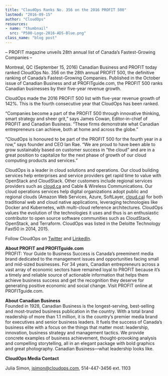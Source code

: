 ```yaml
---
title: "CloudOps Ranks No. 356 on the 2016 PROFIT 500"
lastmod: "2016-09-15"
author: "CloudOps"
resources:
- name: "thumbnail"
  src: "P500-Logo-2016-ADS-Blue.png"
class_name: "blog post"
---
```


<p>– PROFIT magazine unveils 28th annual list of Canada’s Fastest-Growing Companies –</p>

<p>Montreal, QC (September 15, 2016) Canadian Business and PROFIT today ranked CloudOps No. 356 on the 28th annual PROFIT 500, the definitive ranking of Canada’s Fastest-Growing Companies. Published in the October issue of Canadian Business and at PROFITguide.com, the PROFIT 500 ranks Canadian businesses by their five-year revenue growth.</p>

<p>CloudOps made the 2016 PROFIT 500 list with five-year revenue growth of 142%. This is the fourth consecutive year that CloudOps has been ranked.</p>

<p>“Companies become a part of the PROFIT 500 through innovative thinking, smart strategy and sheer grit,” says James Cowan, Editor-in-chief of PROFIT and Canadian Business. “These firms demonstrate what Canadian entrepreneurs can achieve, both at home and across the globe.”</p>

<p>“CloudOps is honoured to be part of the PROFIT 500 for the fourth year in a row,” says founder and CEO Ian Rae. “We are proud to have been able to grow sustainably based on customer success in “the cloud” and are in a great position to capitalize for the next phase of growth of our cloud computing products and services.”</p>

<p>CloudOps is a leader in cloud solutions and operations. Our cloud building services help enterprises and service providers get rapid time to value with OpenStack and CloudStack. Other customers include regional services providers such as <a href="https://cloud.ca" target="_blank">cloud.ca</a> and Cable &amp; Wireless Communications. Our cloud operations services help digital organizations adopt public and regional clouds (Amazon Web Services, Azure, SoftLayer, <a href="https://cloud.ca" target="_blank">cloud.ca</a>) for both traditional web and cloud native applications, leveraging technologies like Docker and Kubernetes, with multi-cloud reference architectures. CloudOps values the evolution of the technologies it uses and thus is an enthusiastic contributor to open source software communities such as CloudStack, OpenStack, and Terraform. CloudOps was listed in the Deloitte Technology Fast50 in 2014, 2015.</p>

<p>Follow CloudOps on <a href="https://twitter.com/CloudOps_" target="_blank">Twitter</a> and <a href="https://www.linkedin.com/company/cloudops" target="_blank">LinkedIn</a>.</p>

<p><strong>About PROFIT and PROFITguide.com</strong><br> PROFIT: Your Guide to Business Success is Canada’s preeminent media brand dedicated to the management issues and opportunities facing small and mid-sized businesses. For 34 years, Canadian entrepreneurs across a vast array of economic sectors have remained loyal to PROFIT because it’s a timely and reliable source of actionable information that helps them achieve business success and get the recognition they deserve for generating positive economic and social change. Visit PROFIT online at PROFITguide.com.</p>

<p><strong>About Canadian Business</strong><br> Founded in 1928, Canadian Business is the longest-serving, best-selling and most-trusted business publication in the country. With a total brand readership of more than 1.1 million, it is the country’s premier media brand for executives and senior business leaders. It fuels the success of Canada’s business elite with a focus on the things that matter most: leadership, innovation, business strategy and management tactics. We provide concrete examples of business achievement, thought-provoking analysis and compelling storytelling, all in an elegant package with bold graphics and great photography. Canadian Business—what leadership looks like.</p>

<p><strong>CloudOps Media Contact</strong></p>

<p>Julia Simon, <a href="mailto:jsimon@cloudops.com" target="_blank">jsimon@cloudops.com</a>, 514-447-3456 ext. 1103</p>